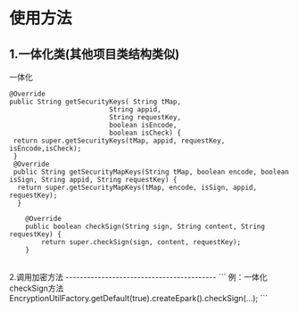 使用方法
======================================


1.一体化类(其他项目类结构类似)
------------------------------------------
一体化<br>
```
@Override
public String getSecurityKeys( String tMap,
                         String appid,
                         String requestKey,
                         boolean isEncode,
                         boolean isCheck) {
 return super.getSecurityKeys(tMap, appid, requestKey, isEncode,isCheck);
 }
 @Override
 public String getSecurityMapKeys(String tMap, boolean encode, boolean isSign, String appid, String requestKey) {
  return super.getSecurityMapKeys(tMap, encode, isSign, appid, requestKey);
  }

    @Override
    public boolean checkSign(String sign, String content, String requestKey) {
        return super.checkSign(sign, content, requestKey);
    }
```
<br>
2.调用加密方法
------------------------------------------
```
例：一体化checkSign方法
EncryptionUtilFactory.getDefault(true).createEpark().checkSign(...);
```

